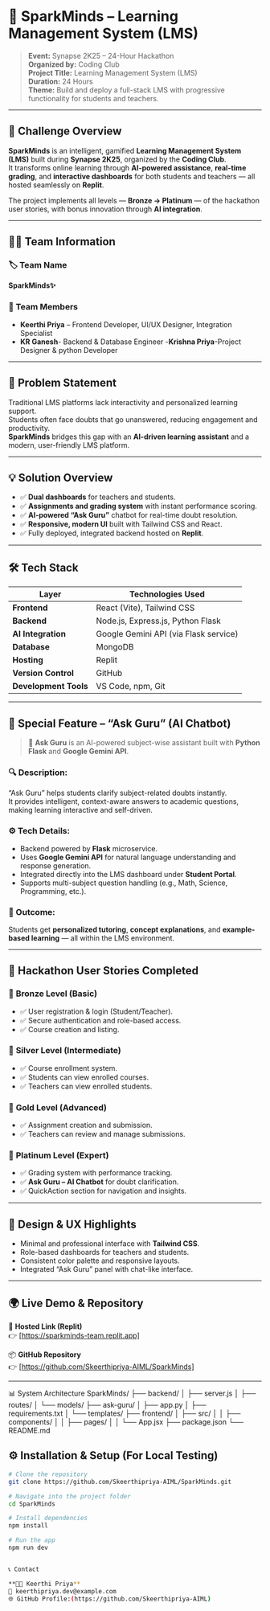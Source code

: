 # 🌟 SparkMinds – Learning Management System (LMS)

> **Event:** Synapse 2K25 – 24-Hour Hackathon  
> **Organized by:** Coding Club  
> **Project Title:** Learning Management System (LMS)  
> **Duration:** 24 Hours  
> **Theme:** Build and deploy a full-stack LMS with progressive functionality for students and teachers.

---

## 🧠 Challenge Overview

**SparkMinds** is an intelligent, gamified **Learning Management System (LMS)** built during **Synapse 2K25**, organized by the **Coding Club**.  
It transforms online learning through **AI-powered assistance**, **real-time grading**, and **interactive dashboards** for both students and teachers — all hosted seamlessly on **Replit**.

The project implements all levels — **Bronze → Platinum** — of the hackathon user stories, with bonus innovation through **AI integration**.

---

## 🧑‍💻 Team Information

### 🏷️ Team Name  
**SparkMinds✨**

### 👥 Team Members
- **Keerthi Priya** – Frontend Developer, UI/UX Designer, Integration Specialist  
- **KR Ganesh**- Backend & Database Engineer
-**Krishna Priya**-Project Designer & python Developer

---

## 🧩 Problem Statement

Traditional LMS platforms lack interactivity and personalized learning support.  
Students often face doubts that go unanswered, reducing engagement and productivity.  
**SparkMinds** bridges this gap with an **AI-driven learning assistant** and a modern, user-friendly LMS platform.

---

## 💡 Solution Overview

- ✅ **Dual dashboards** for teachers and students.  
- ✅ **Assignments and grading system** with instant performance scoring.  
- ✅ **AI-powered “Ask Guru”** chatbot for real-time doubt resolution.  
- ✅ **Responsive, modern UI** built with Tailwind CSS and React.  
- ✅ Fully deployed, integrated backend hosted on **Replit**.

---

## 🛠️ Tech Stack

| Layer | Technologies Used |
|--------|-------------------|
| **Frontend** | React (Vite), Tailwind CSS |
| **Backend** | Node.js, Express.js, Python Flask |
| **AI Integration** | Google Gemini API (via Flask service) |
| **Database** | MongoDB |
| **Hosting** | Replit |
| **Version Control** | GitHub |
| **Development Tools** | VS Code, npm, Git |

---

## 💬 Special Feature – “Ask Guru” (AI Chatbot)

> 🤖 **Ask Guru** is an AI-powered subject-wise assistant built with **Python Flask** and **Google Gemini API**.

### 🔍 Description:
“Ask Guru” helps students clarify subject-related doubts instantly.  
It provides intelligent, context-aware answers to academic questions, making learning interactive and self-driven.

### ⚙️ Tech Details:
- Backend powered by **Flask** microservice.  
- Uses **Google Gemini API** for natural language understanding and response generation.  
- Integrated directly into the LMS dashboard under **Student Portal**.  
- Supports multi-subject question handling (e.g., Math, Science, Programming, etc.).

### 🎯 Outcome:
Students get **personalized tutoring**, **concept explanations**, and **example-based learning** — all within the LMS environment.

---

## 🥇 Hackathon User Stories Completed

### 🥉 **Bronze Level (Basic)**
- ✅ User registration & login (Student/Teacher).  
- ✅ Secure authentication and role-based access.  
- ✅ Course creation and listing.

### 🥈 **Silver Level (Intermediate)**
- ✅ Course enrollment system.  
- ✅ Students can view enrolled courses.  
- ✅ Teachers can view enrolled students.

### 🥇 **Gold Level (Advanced)**
- ✅ Assignment creation and submission.  
- ✅ Teachers can review and manage submissions.  

### 💎 **Platinum Level (Expert)**
- ✅ Grading system with performance tracking.  
- ✅ **Ask Guru – AI Chatbot** for doubt clarification.  
- ✅ QuickAction section for navigation and insights.

---

## 🎨 Design & UX Highlights

- Minimal and professional interface with **Tailwind CSS**.  
- Role-based dashboards for teachers and students.  
- Consistent color palette and responsive layouts.  
- Integrated “Ask Guru” panel with chat-like interface.  

---

## 🌍 Live Demo & Repository

🔗 **Hosted Link (Replit)**  
👉 [https://sparkminds-team.replit.app]

📦 **GitHub Repository**  
👉 [https://github.com/Skeerthipriya-AIML/SparkMinds]

---
📊 System Architecture
SparkMinds/
├── backend/
│   ├── server.js
│   ├── routes/
│   └── models/
├── ask-guru/
│   ├── app.py
│   ├── requirements.txt
│   └── templates/
├── frontend/
│   ├── src/
│   │   ├── components/
│   │   ├── pages/
│   │   └── App.jsx
├── package.json
└── README.md



## ⚙️ Installation & Setup (For Local Testing)

```bash
# Clone the repository
git clone https://github.com/Skeerthipriya-AIML/SparkMinds.git

# Navigate into the project folder
cd SparkMinds

# Install dependencies
npm install

# Run the app
npm run dev


📞 Contact

**👩‍💻 Keerthi Priya**  
📧 keerthipriya.dev@example.com  
🌐 GitHub Profile:(https://github.com/Skeerthipriya-AIML)
